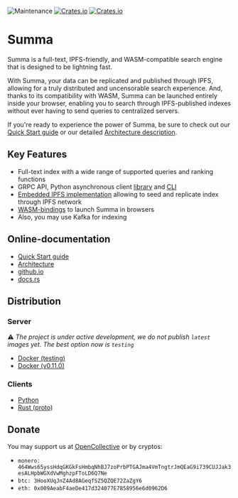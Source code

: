 ![Maintenance](https://img.shields.io/badge/maintenance-activly--developed-brightgreen.svg)
[![Crates.io](https://img.shields.io/crates/v/summa-core.svg?label=summa-core)](https://crates.io/crates/summa-core)
[![Crates.io](https://img.shields.io/crates/v/summa-server.svg?label=summa-server)](https://crates.io/crates/summa-server)

# Summa

Summa is a full-text, IPFS-friendly, and WASM-compatible search engine that is designed to be lightning fast.

With Summa, your data can be replicated and published through IPFS, allowing for a truly distributed and uncensorable search experience. And, thanks to its compatibility with WASM, Summa can be launched entirely inside your browser, enabling you to search through IPFS-published indexes without ever having to send queries to centralized servers.

If you're ready to experience the power of Summa, be sure to check out our [Quick Start guide](https://izihawa.github.io/summa/guides/quick-start) or our detailed [Architecture description](https://izihawa.github.io/summa/core/architecture). 

## Key Features

- Full-text index with a wide range of supported queries and ranking functions
- GRPC API, Python asynchronous client [library](https://izihawa.github.io/summa/apis/python-api) and [CLI](https://izihawa.github.io/summa/apis/python-api)
- [Embedded IPFS implementation](https://github.com/n0-computer/iroh) allowing to seed and replicate index through IPFS network
- [WASM-bindings](https://izihawa.github.io/summa/apis/wasm-api) to launch Summa in browsers
- Also, you may use Kafka for indexing

## Online-documentation

- [Quick Start guide](https://izihawa.github.io/summa/guides/quick-start)
- [Architecture](https://izihawa.github.io/summa/core/architecture)
- [github.io](https://izihawa.github.io/summa)
- [docs.rs](https://docs.rs/summa-core)

## Distribution

### Server

⚠️ *The project is under active development, we do not publish `latest` images yet. The best option now
is `testing`*

- [Docker (testing)](https://hub.docker.com/r/izihawa/summa-server/testing)
- [Docker (v0.11.0)](https://hub.docker.com/r/izihawa/summa-server/0.11.0)

### Clients

- [Python](https://pypi.org/project/aiosumma/)
- [Rust (proto)](https://lib.rs/crates/summa-proto)

## Donate

You may support us at [OpenCollective](https://opencollective.com/izihawa) or by cryptos:
- `monero: 464Wws65yssHdqGKGkFsHmbqNhBJ7zoPrbPTGAJma4VmTngtrJmQEaG9i739CUJJak3esALHpbWGXdVwMghzpFToLD6Q7Ne`
- `btc: 3HooXUqJnZ4Ad8AGeqfSZ5QZQE72ZaZgY6`
- `eth: 0x009AeabF4aeDe417d324077E7858956e6d0962D6`
